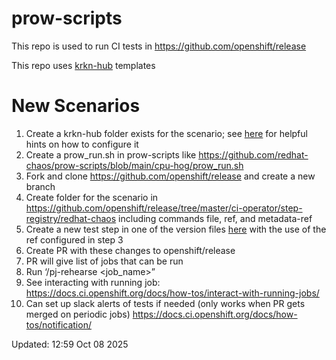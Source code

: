 # prow-scripts

This repo is used to run CI tests in https://github.com/openshift/release

This repo uses [krkn-hub](https://github.com/krkn-chaos/krkn-hub) templates 


# New Scenarios

1. Create a krkn-hub folder exists for the scenario; see [here](https://krkn-chaos.dev/docs/developers-guide/editing-krkn-hub/) for helpful hints on how to configure it
2. Create a prow_run.sh in prow-scripts like https://github.com/redhat-chaos/prow-scripts/blob/main/cpu-hog/prow_run.sh
3. Fork and clone https://github.com/openshift/release and create a new branch
4. Create folder for the scenario in https://github.com/openshift/release/tree/master/ci-operator/step-registry/redhat-chaos including commands file, ref, and metadata-ref
5. Create a new test step in one of the version files [here](https://github.com/openshift/release/tree/master/ci-operator/config/redhat-chaos/prow-scripts) with the use of the ref configured in step 3
6. Create PR with these changes to openshift/release
7. PR will give list of jobs that can be run
8. Run ‘/pj-rehearse <job_name>”
9. See interacting with running job: https://docs.ci.openshift.org/docs/how-tos/interact-with-running-jobs/
10. Can set up slack alerts of tests if needed (only works when PR gets merged on periodic jobs)
https://docs.ci.openshift.org/docs/how-tos/notification/



Updated: 12:59 Oct 08 2025
